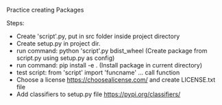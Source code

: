 Practice creating Packages

Steps:
- Create 'script'.py, put in src folder inside project directory
- Create setup.py in project dir.
- run command: python 'script'.py bdist_wheel (Create package from script.py using setup.py as config)
- run command: pip install -e .   (Install package in current directory)
- test script: from 'script' import 'funcname' ... call function
- Choose a license https://choosealicense.com/ and create LICENSE.txt file
- Add classifiers to setup.py file https://pypi.org/classifiers/